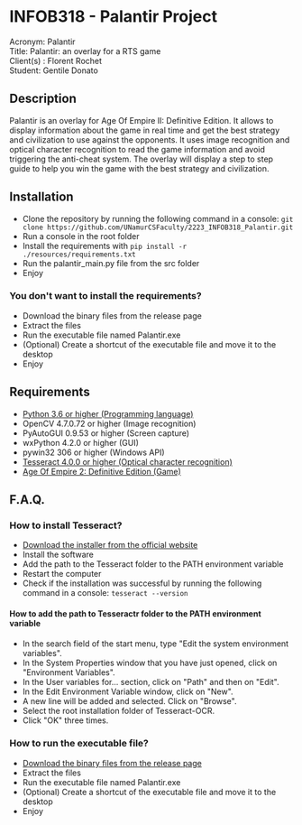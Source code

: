# INFOB318 - Palantir Project

Acronym: Palantir <br>
Title: Palantir: an overlay for a RTS game <br>
Client(s) : Florent Rochet <br>
Student: Gentile Donato <br>

## Description
Palantir is an overlay for Age Of Empire II: Definitive Edition.
It allows to display information about the game in real time and get the best strategy and civilization to use against the opponents.
It uses image recognition and optical character recognition to read the game information and avoid triggering the anti-cheat system.
The overlay will display a step to step guide to help you win the game with the best strategy and civilization.

## Installation
- Clone the repository by running the following command in a console: `git clone https://github.com/UNamurCSFaculty/2223_INFOB318_Palantir.git`
- Run a console in the root folder
- Install the requirements with `pip install -r ./resources/requirements.txt`
- Run the palantir_main.py file from the src folder
- Enjoy

### You don't want to install the requirements?
- Download the binary files from the release page
- Extract the files
- Run the executable file named Palantir.exe
- (Optional) Create a shortcut of the executable file and move it to the desktop
- Enjoy

## Requirements
- [Python 3.6 or higher (Programming language)](https://www.python.org/downloads/)
- OpenCV 4.7.0.72 or higher (Image recognition)
- PyAutoGUI 0.9.53 or higher (Screen capture)
- wxPython 4.2.0 or higher (GUI)
- pywin32 306 or higher (Windows API)
- [Tesseract 4.0.0 or higher (Optical character recognition)](https://github.com/UB-Mannheim/tesseract/wiki)
- [Age Of Empire 2: Definitive Edition (Game)](https://www.ageofempires.com/games/aoeiide/)

## F.A.Q.
### How to install Tesseract?
- [Download the installer from the official website](https://github.com/UB-Mannheim/tesseract/wiki)
- Install the software
- Add the path to the Tesseract folder to the PATH environment variable
- Restart the computer
- Check if the installation was successful by running the following command in a console: `tesseract --version`

#### How to add the path to Tesseractr folder to the PATH environment variable
- In the search field of the start menu, type "Edit the system environment variables".
- In the System Properties window that you have just opened, click on "Environment Variables".
- In the User variables for... section, click on "Path" and then on "Edit".
- In the Edit Environment Variable window, click on "New".
- A new line will be added and selected. Click on "Browse".
- Select the root installation folder of Tesseract-OCR.
- Click "OK" three times.

### How to run the executable file?
- [Download the binary files from the release page](https://github.com/UNamurCSFaculty/2223_INFOB318_Palantir/releases)
- Extract the files
- Run the executable file named Palantir.exe
- (Optional) Create a shortcut of the executable file and move it to the desktop
- Enjoy
